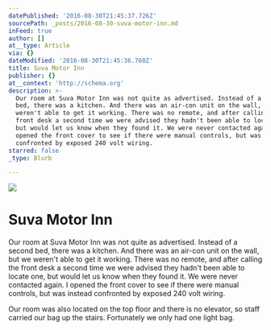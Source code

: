 ```yaml
---
datePublished: '2016-08-30T21:45:37.726Z'
sourcePath: _posts/2016-08-30-suva-motor-inn.md
inFeed: true
author: []
at__type: Article
via: {}
dateModified: '2016-08-30T21:45:36.760Z'
title: Suva Motor Inn
publisher: {}
at__context: 'http://schema.org'
description: >-
  Our room at Suva Motor Inn was not quite as advertised. Instead of a second
  bed, there was a kitchen. And there was an air-con unit on the wall, but we
  weren't able to get it working. There was no remote, and after calling the
  front desk a second time we were advised they hadn't been able to locate one,
  but would let us know when they found it. We were never contacted again. I
  opened the front cover to see if there were manual controls, but was instead
  confronted by exposed 240 volt wiring.
starred: false
_type: Blurb

---
```

![](https://the-grid-user-content.s3-us-west-2.amazonaws.com/0c4a4ff4-dfd9-44b1-9e11-2d003d7c24ad.jpg)

# Suva Motor Inn

Our room at Suva Motor Inn was not quite as advertised. Instead of a second bed, there was a kitchen. And there was an air-con unit on the wall, but we weren't able to get it working. There was no remote, and after calling the front desk a second time we were advised they hadn't been able to locate one, but would let us know when they found it. We were never contacted again. I opened the front cover to see if there were manual controls, but was instead confronted by exposed 240 volt wiring.

Our room was also located on the top floor and there is no elevator, so staff carried our bag up the stairs. Fortunately we only had one light bag.
